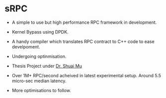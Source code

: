 # sRPC
- A simple to use but high performance RPC framework in development.
- Kernel Bypass using DPDK.
- A handy compiler which translates RPC contract to C++ code to ease develpoment.
- Undergoing optinmisation.
- Thesis Project under [Dr. Shuai Mu](http://mpaxos.com)

 - Over 1M+ RPC/second acheived in latest experimental setup. Around 5.5 micro-sec median latency.

 - More optimisations to follow.




